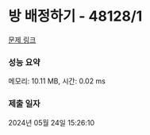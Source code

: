 # 방 배정하기 - 48128/1 

[문제 링크](https://level.goorm.io/exam/48128/%EB%B0%A9-%EB%B0%B0%EC%A0%95%ED%95%98%EA%B8%B0/quiz/1) 

### 성능 요약

메모리: 10.11 MB, 시간: 0.02 ms

### 제출 일자

2024년 05월 24일 15:26:10

